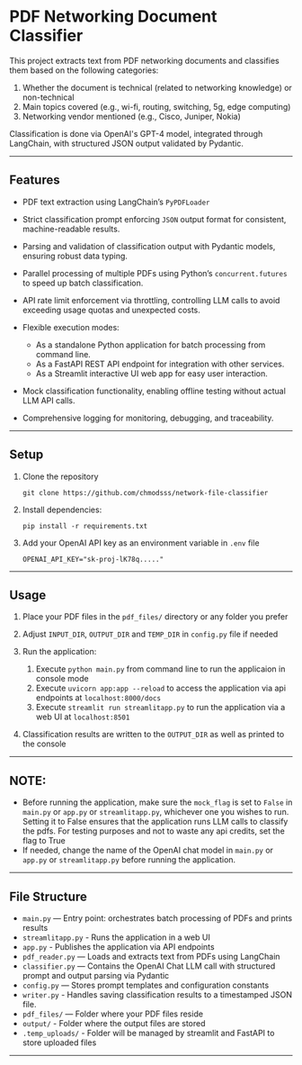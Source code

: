 # PDF Networking Document Classifier

This project extracts text from PDF networking documents and classifies them based on the following categories:

1. Whether the document is technical (related to networking knowledge) or non-technical  
2. Main topics covered (e.g., wi-fi, routing, switching, 5g, edge computing)  
3. Networking vendor mentioned (e.g., Cisco, Juniper, Nokia)

Classification is done via OpenAI's GPT-4 model, integrated through LangChain, with structured JSON output validated by Pydantic.

---

## Features

- PDF text extraction using LangChain’s `PyPDFLoader`

- Strict classification prompt enforcing `JSON` output format for consistent, machine-readable results.

- Parsing and validation of classification output with Pydantic models, ensuring robust data typing.

- Parallel processing of multiple PDFs using Python’s `concurrent.futures` to speed up batch classification.

- API rate limit enforcement via throttling, controlling LLM calls to avoid exceeding usage quotas and unexpected costs.

- Flexible execution modes:
  - As a standalone Python application for batch processing from command line.
  - As a FastAPI REST API endpoint for integration with other services.
  - As a Streamlit interactive UI web app for easy user interaction.

- Mock classification functionality, enabling offline testing without actual LLM API calls.

- Comprehensive logging for monitoring, debugging, and traceability.


---

## Setup

1. Clone the repository
   ```
   git clone https://github.com/chmodsss/network-file-classifier
   ```

2. Install dependencies:
    ```
    pip install -r requirements.txt
    ```

3. Add your OpenAI API key as an environment variable in `.env` file
   ```
   OPENAI_API_KEY="sk-proj-lK78q....."
   ```

---

## Usage

1. Place your PDF files in the `pdf_files/` directory or any folder you prefer  

2. Adjust `INPUT_DIR`, `OUTPUT_DIR` and `TEMP_DIR` in `config.py` file if needed

3. Run the application:
   1. Execute `python main.py` from command line to run the applicaion in console mode
   2. Execute `uvicorn app:app --reload` to access the application via api endpoints at `localhost:8000/docs`
   3. Execute `streamlit run streamlitapp.py` to run the application via a web UI at `localhost:8501`

4. Classification results are written to the `OUTPUT_DIR` as well as printed to the console


---

## NOTE:
* Before running the application, make sure the `mock_flag` is set to `False` in `main.py` or `app.py` or `streamlitapp.py`, whichever one you wishes to run. Setting it to False ensures that the application runs LLM calls to classify the pdfs. For testing purposes and not to waste any api credits, set the flag to True
* If needed, change the name of the OpenAI chat model in `main.py` or `app.py` or `streamlitapp.py` before running the application.

---

## File Structure

- `main.py` — Entry point: orchestrates batch processing of PDFs and prints results
- `streamlitapp.py` - Runs the application in a web UI
- `app.py` - Publishes the application via API endpoints
- `pdf_reader.py` — Loads and extracts text from PDFs using LangChain  
- `classifier.py` — Contains the OpenAI Chat LLM call with structured prompt and output parsing via Pydantic
- `config.py` — Stores prompt templates and configuration constants  
- `writer.py` - Handles saving classification results to a timestamped JSON file.
- `pdf_files/` — Folder where your PDF files reside
- `output/` - Folder where the output files are stored
- `.temp_uploads/` - Folder will be managed by streamlit and FastAPI to store uploaded files
---